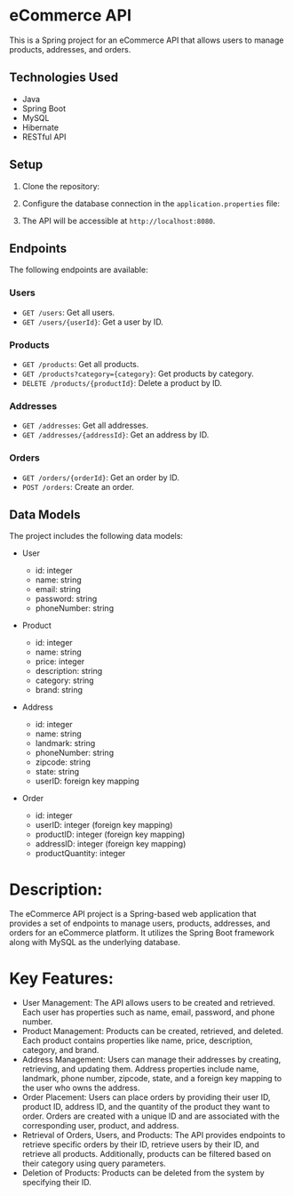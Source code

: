 # eCommerce API

This is a Spring project for an eCommerce API that allows users to manage products, addresses, and orders.

## Technologies Used

- Java
- Spring Boot
- MySQL
- Hibernate
- RESTful API

## Setup

1. Clone the repository:


2. Configure the database connection in the `application.properties` file:


5. The API will be accessible at `http://localhost:8080`.

## Endpoints

The following endpoints are available:

### Users

- `GET /users`: Get all users.
- `GET /users/{userId}`: Get a user by ID.

### Products

- `GET /products`: Get all products.
- `GET /products?category={category}`: Get products by category.
- `DELETE /products/{productId}`: Delete a product by ID.

### Addresses

- `GET /addresses`: Get all addresses.
- `GET /addresses/{addressId}`: Get an address by ID.

### Orders

- `GET /orders/{orderId}`: Get an order by ID.
- `POST /orders`: Create an order.

## Data Models

The project includes the following data models:

- User
    - id: integer
    - name: string
    - email: string
    - password: string
    - phoneNumber: string

- Product
    - id: integer
    - name: string
    - price: integer
    - description: string
    - category: string
    - brand: string

- Address
    - id: integer
    - name: string
    - landmark: string
    - phoneNumber: string
    - zipcode: string
    - state: string
    - userID: foreign key mapping

- Order
    - id: integer
    - userID: integer (foreign key mapping)
    - productID: integer (foreign key mapping)
    - addressID: integer (foreign key mapping)
    - productQuantity: integer

# Description:
The eCommerce API project is a Spring-based web application that provides a set of endpoints to manage users, products, addresses, and orders for an eCommerce platform. It utilizes the Spring Boot framework along with MySQL as the underlying database.

# Key Features:
- User Management: The API allows users to be created and retrieved. Each user has properties such as name, email, password, and phone number.
- Product Management: Products can be created, retrieved, and deleted. Each product contains properties like name, price, description, category, and brand.
- Address Management: Users can manage their addresses by creating, retrieving, and updating them. Address properties include name, landmark, phone number, zipcode, state, and a foreign key mapping to the user who owns the address.
- Order Placement: Users can place orders by providing their user ID, product ID, address ID, and the quantity of the product they want to order. Orders are created with a unique ID and are associated with the corresponding user, product, and address.
- Retrieval of Orders, Users, and Products: The API provides endpoints to retrieve specific orders by their ID, retrieve users by their ID, and retrieve all products. Additionally, products can be filtered based on their category using query parameters.
- Deletion of Products: Products can be deleted from the system by specifying their ID.
